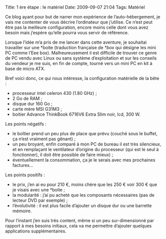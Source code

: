 Title: 1 ère étape : le matériel
Date: 2009-09-07 21:04
Tags: Matériel

Ce blog ayant pour but de narrer mon expérience de l’auto-hébergement, je vais
me contenter de vous décrire l’ordinateur que j’utilise. Ce n’est peut être pas
la meilleure configuration, encore moins celle dont vous avez besoin mais
j’espère qu’elle pourra vous servir de référence.

Lorsque l’idée m’a pris de me lancer dans cette aventure, je souhaitai
travailler sur une \*boite (traduction française de *\*box* qui désigne les mini
PC comme l’Eee box). Malheureusement il est difficile de trouver ce genre de PC
vendu avec Linux ou sans système d’exploitation et sur les conseils du vendeur
je me suis, en fin de compte, tourné vers un mini PC en kit à base de micro ATX.

Bref voici donc, ce qui nous intéresse, la configuration matérielle de la bête :

* processeur intel celeron 430 (1.80 GHz) ;
* 2 Go de RAM ;
* disque dur 160 Go ;
* carte mère MSI G31M3 ;
* boitier Advance ThinkBook 6716V6 Extra Slim noir, lcd, 300 W.

Les points négatifs :

* le boîtier prend un peu plus de place que prévu (couché sous le buffet,
  ça n’est vraiment pas gênant) ;
* un peu broyant, enfin comparé à mon PC de bureau il est très silencieux,
  et en remplaçant le ventilateur d’origine du processeur (qui est le seul
  à fonctionner), il doit être possible de faire mieux) ;
* éventuellement la consommation, ça je le serais avec mes prochaines
  factures…

Les points positifs :

* le prix, j’en ai eu pour 210 €, moins chère que les 250 € voir 300 € que
  je visais avec une \*boite ;
* la modularité : j’ai pu acheté que les composants nécessaires (pas de
  lecteur DVD par exemple) ;
* l’évolutivité : il est plus facile d’ajouter un disque dur ou une
  barrette mémoire.

Pour l’instant j’en suis très content, même si un peu sur-dimensionné par
rapport à mes besoins initiaux, cela va me permettre d’ajouter quelques
applications supplémentaires.
